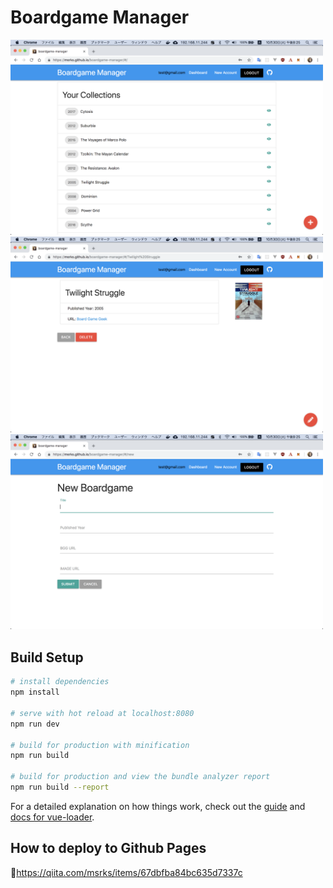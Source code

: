 # Boardgame Manager

<img src="sample_dashboard.png" width=500>
<img src="sample_view.png" width=500>
<img src="sample_create.png" width=500>

## Build Setup

``` bash
# install dependencies
npm install

# serve with hot reload at localhost:8080
npm run dev

# build for production with minification
npm run build

# build for production and view the bundle analyzer report
npm run build --report
```

For a detailed explanation on how things work, check out the [guide](http://vuejs-templates.github.io/webpack/) and [docs for vue-loader](http://vuejs.github.io/vue-loader).

## How to deploy to Github Pages

https://qiita.com/msrks/items/67dbfba84bc635d7337c